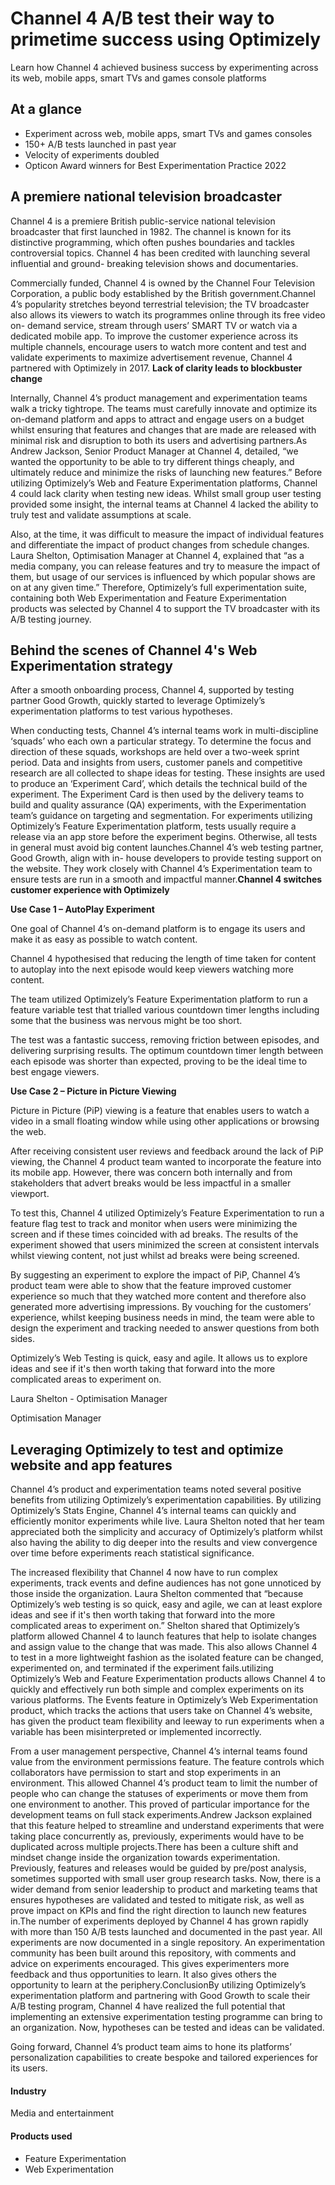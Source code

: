 # Channel 4 A/B test their way to primetime success using Optimizely

Learn how Channel 4 achieved business success by experimenting across its web,
mobile apps, smart TVs and games console platforms

## At a glance

- Experiment across web, mobile apps, smart TVs and games consoles
- 150+ A/B tests launched in past year
- Velocity of experiments doubled
- Opticon Award winners for Best Experimentation Practice 2022

## **A premiere national television broadcaster**

Channel 4 is a premiere British public-service national television broadcaster
that first launched in 1982. The channel is known for its distinctive
programming, which often pushes boundaries and tackles controversial topics.
Channel 4 has been credited with launching several influential and ground-
breaking television shows and documentaries.

Commercially funded, Channel 4 is owned by the Channel Four Television
Corporation, a public body established by the British government.Channel 4’s
popularity stretches beyond terrestrial television; the TV broadcaster also
allows its viewers to watch its programmes online through its free video on-
demand service, stream through users’ SMART TV or watch via a dedicated mobile
app. To improve the customer experience across its multiple channels, encourage
users to watch more content and test and validate experiments to maximize
advertisement revenue, Channel 4 partnered with Optimizely in 2017. **Lack of
clarity leads to blockbuster change**

Internally, Channel 4’s product management and experimentation teams walk a
tricky tightrope. The teams must carefully innovate and optimize its on-demand
platform and apps to attract and engage users on a budget whilst ensuring that
features and changes that are made are released with minimal risk and disruption
to both its users and advertising partners.As Andrew Jackson, Senior Product
Manager at Channel 4, detailed, “we wanted the opportunity to be able to try
different things cheaply, and ultimately reduce and minimize the risks of
launching new features.” Before utilizing Optimizely’s Web and Feature
Experimentation platforms, Channel 4 could lack clarity when testing new ideas.
Whilst small group user testing provided some insight, the internal teams at
Channel 4 lacked the ability to truly test and validate assumptions at scale.

Also, at the time, it was difficult to measure the impact of individual features
and differentiate the impact of product changes from schedule changes. Laura
Shelton, Optimisation Manager at Channel 4, explained that “as a media company,
you can release features and try to measure the impact of them, but usage of our
services is influenced by which popular shows are on at any given time.”
Therefore, Optimizely’s full experimentation suite, containing both Web
Experimentation and Feature Experimentation products was selected by Channel 4
to support the TV broadcaster with its A/B testing journey.

## Behind the scenes of Channel 4's Web Experimentation strategy

After a smooth onboarding process, Channel 4, supported by testing partner Good
Growth, quickly started to leverage Optimizely’s experimentation platforms to
test various hypotheses.

When conducting tests, Channel 4’s internal teams work in multi-discipline
‘squads’ who each own a particular strategy. To determine the focus and
direction of these squads, workshops are held over a two-week sprint period.
Data and insights from users, customer panels and competitive research are all
collected to shape ideas for testing. These insights are used to produce an
‘Experiment Card’, which details the technical build of the experiment. The
Experiment Card is then used by the delivery teams to build and quality
assurance (QA) experiments, with the Experimentation team’s guidance on
targeting and segmentation. For experiments utilizing Optimizely’s Feature
Experimentation platform, tests usually require a release via an app store
before the experiment begins. Otherwise, all tests in general must avoid big
content launches.Channel 4’s web testing partner, Good Growth, align with in-
house developers to provide testing support on the website. They work closely
with Channel 4’s Experimentation team to ensure tests are run in a smooth and
impactful manner.**Channel 4 switches customer experience with Optimizely**

**Use Case 1 – AutoPlay Experiment**

One goal of Channel 4’s on-demand platform is to engage its users and make it as
easy as possible to watch content.

Channel 4 hypothesised that reducing the length of time taken for content to
autoplay into the next episode would keep viewers watching more content.

The team utilized Optimizely’s Feature Experimentation platform to run a feature
variable test that trialled various countdown timer lengths including some that
the business was nervous might be too short.

The test was a fantastic success, removing friction between episodes, and
delivering surprising results. The optimum countdown timer length between each
episode was shorter than expected, proving to be the ideal time to best engage
viewers.

**Use Case 2 – Picture in Picture Viewing**

Picture in Picture (PiP) viewing is a feature that enables users to watch a
video in a small floating window while using other applications or browsing the
web.

After receiving consistent user reviews and feedback around the lack of PiP
viewing, the Channel 4 product team wanted to incorporate the feature into its
mobile app. However, there was concern both internally and from stakeholders
that advert breaks would be less impactful in a smaller viewport.

To test this, Channel 4 utilized Optimizely’s Feature Experimentation to run a
feature flag test to track and monitor when users were minimizing the screen and
if these times coincided with ad breaks. The results of the experiment showed
that users minimized the screen at consistent intervals whilst viewing content,
not just whilst ad breaks were being screened.

By suggesting an experiment to explore the impact of PiP, Channel 4’s product
team were able to show that the feature improved customer experience so much
that they watched more content and therefore also generated more advertising
impressions. By vouching for the customers’ experience, whilst keeping business
needs in mind, the team were able to design the experiment and tracking needed
to answer questions from both sides.

Optimizely’s Web Testing is quick, easy and agile. It allows us to explore ideas
and see if it's then worth taking that forward into the more complicated areas
to experiment on.

Laura Shelton - Optimisation Manager

Optimisation Manager

## **Leveraging Optimizely to test and optimize website and app features**

Channel 4’s product and experimentation teams noted several positive benefits
from utilizing Optimizely’s experimentation capabilities. By utilizing
Optimizely’s Stats Engine, Channel 4’s internal teams can quickly and
efficiently monitor experiments while live. Laura Shelton noted that her team
appreciated both the simplicity and accuracy of Optimizely’s platform whilst
also having the ability to dig deeper into the results and view convergence over
time before experiments reach statistical significance.

The increased flexibility that Channel 4 now have to run complex experiments,
track events and define audiences has not gone unnoticed by those inside the
organization. Laura Shelton commented that “because Optimizely’s web testing is
so quick, easy and agile, we can at least explore ideas and see if it's then
worth taking that forward into the more complicated areas to experiment on.”
Shelton shared that Optimizely’s platform allowed Channel 4 to launch features
that help to isolate changes and assign value to the change that was made. This
also allows Channel 4 to test in a more lightweight fashion as the isolated
feature can be changed, experimented on, and terminated if the experiment
fails.utilizing Optimizely’s Web and Feature Experimentation products allows
Channel 4 to quickly and effectively run both simple and complex experiments on
its various platforms. The Events feature in Optimizely’s Web Experimentation
product, which tracks the actions that users take on Channel 4’s website, has
given the product team flexibility and leeway to run experiments when a variable
has been misinterpreted or implemented incorrectly.

From a user management perspective, Channel 4’s internal teams found value from
the environment permissions feature. The feature controls which collaborators
have permission to start and stop experiments in an environment. This allowed
Channel 4’s product team to limit the number of people who can change the
statuses of experiments or move them from one environment to another. This
proved of particular importance for the development teams on full stack
experiments.Andrew Jackson explained that this feature helped to streamline and
understand experiments that were taking place concurrently as, previously,
experiments would have to be duplicated across multiple projects.There has been
a culture shift and mindset change inside the organization towards
experimentation. Previously, features and releases would be guided by pre/post
analysis, sometimes supported with small user group research tasks. Now, there
is a wider demand from senior leadership to product and marketing teams that
ensures hypotheses are validated and tested to mitigate risk, as well as prove
impact on KPIs and find the right direction to launch new features in.The number
of experiments deployed by Channel 4 has grown rapidly with more than 150 A/B
tests launched and documented in the past year. All experiments are now
documented in a single repository. An experimentation community has been built
around this repository, with comments and advice on experiments encouraged. This
gives experimenters more feedback and thus opportunities to learn. It also gives
others the opportunity to learn at the periphery.ConclusionBy utilizing
Optimizely’s experimentation platform and partnering with Good Growth to scale
their A/B testing program, Channel 4 have realized the full potential that
implementing an extensive experimentation testing programme can bring to an
organization. Now, hypotheses can be tested and ideas can be validated.

Going forward, Channel 4’s product team aims to hone its platforms’
personalization capabilities to create bespoke and tailored experiences for its
users.

#### Industry

Media and entertainment

#### Products used

- Feature Experimentation
- Web Experimentation
